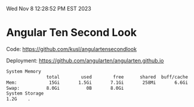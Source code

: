 Wed Nov  8 12:28:52 PM EST 2023

# Angular Ten Second Look

Code: https://github.com/kusl/angulartensecondlook

Deployment: https://github.com/angularten/angularten.github.io

```bash
System Memory
               total        used        free      shared  buff/cache   available
Mem:            15Gi       1.5Gi       7.1Gi       258Mi       6.6Gi        13Gi
Swap:          8.0Gi          0B       8.0Gi
System Storage
1.2G	.
```
